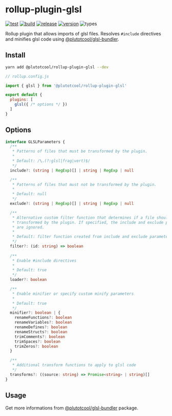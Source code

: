 # rollup-plugin-glsl

[![test](https://github.com/plutotcool/glsl-bundler/actions/workflows/test.yml/badge.svg)](https://github.com/plutotcool/glsl-bundler/actions/workflows/test.yml)
[![build](https://github.com/plutotcool/glsl-bundler/actions/workflows/build.yml/badge.svg)](https://github.com/plutotcool/glsl-bundler/actions/workflows/build.yml)
[![release](https://github.com/plutotcool/glsl-bundler/actions/workflows/release.yml/badge.svg)](https://github.com/plutotcool/glsl-bundler/actions/workflows/release.yml)
[![version](https://img.shields.io/github/package-json/v/plutotcool/glsl-bundler?filename=packages%2Frollup-plugin-glsl%2Fpackage.json)](https://npmjs.com/package/@plutotcool/rollup-plugin-glsl)
![types](https://img.shields.io/npm/types/@plutotcool/rollup-plugin-glsl)

Rollup plugin that allows imports of glsl files. Resolves `#include` directives and minifies glsl code using [@plutotcool/glsl-bundler](https://github.com/plutotcool/glsl-bundler/tree/alpha/packages/glsl-bundler).

## Install

```bash
yarn add @plutotcool/rollup-plugin-glsl --dev
```

```javascript
// rollup.config.js

import { glsl } from '@plutotcool/rollup-plugin-glsl'

export default {
  plugins: [
    glsl({ /* options */ })
  ]
}
```

## Options

```typescript
interface GLSLParameters {
  /**
   * Patterns of files that must be transformed by the plugin.
   * 
   * Default: /\.(?:glsl|frag|vert)$/
   */
  include?: (string | RegExp)[] | string | RegExp | null

  /**
   * Patterns of files that must not be transformed by the plugin.
   * 
   * Default: null
   */
  exclude?: (string | RegExp)[] | string | RegExp | null

  /**
   * Alternative custom filter function that determines if a file should be
   * transformed by the plugin. If specified, the include and exclude parameters
   * are ignored.
   * 
   * Default: filter function created from include and exclude parameters
   */
  filter?: (id: string) => boolean
  
  /**
   * Enable #include directives
   *
   * Default: true
   */
  loader?: boolean

  /**
   * Enable minifier or specify custom minify parameters
   *
   * Default: true
   */
  minifier?: boolean | {
    renameFunctions?: boolean
    renameVariables?: boolean
    renameDefines?: boolean
    renameStructs?: boolean
    trimComments?: boolean
    trimSpaces?: boolean
    trimZeros?: boolean
  }

  /**
   * Additional transform functions to apply to glsl code
   */
  transforms?: ((source: string) => Promise<string> | string)[]
}
```

## Usage

Get more informations from [@plutotcool/glsl-bundler](https://github.com/plutotcool/glsl-bundler/tree/alpha/packages/glsl-bundler#readme) package.
